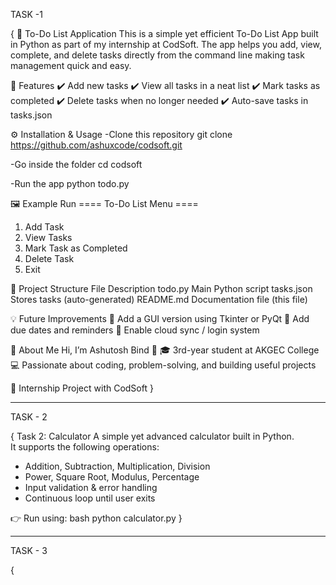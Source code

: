 TASK -1

{
📝 To-Do List Application
This is a simple yet efficient To-Do List App built in Python as part of my internship at CodSoft.
The app helps you add, view, complete, and delete tasks directly from the command line making task management quick and easy.


🚀 Features
✔️ Add new tasks
✔️ View all tasks in a neat list
✔️ Mark tasks as completed
✔️ Delete tasks when no longer needed
✔️ Auto-save tasks in tasks.json


⚙️ Installation & Usage
-Clone this repository
git clone https://github.com/ashuxcode/codsoft.git

-Go inside the folder
cd codsoft

-Run the app
python todo.py

🖼️ Example Run
==== To-Do List Menu ====
1. Add Task
2. View Tasks
3. Mark Task as Completed
4. Delete Task
5. Exit

📂 Project Structure
File	Description
todo.py	Main Python script
tasks.json	Stores tasks (auto-generated)
README.md	Documentation file (this file)

💡 Future Improvements
🔹 Add a GUI version using Tkinter or PyQt
🔹 Add due dates and reminders
🔹 Enable cloud sync / login system

🙋 About Me
Hi, I’m Ashutosh Bind 👋
🎓 3rd-year student at AKGEC College
💻 Passionate about coding, problem-solving, and building useful projects

🌟 Internship Project with CodSoft
}

---------------------------------------------------------------------------------------------------------------------------------------------------------------------------------------------------------------------


TASK - 2 

{
Task 2: Calculator
A simple yet advanced calculator built in Python.  
It supports the following operations:
- Addition, Subtraction, Multiplication, Division  
- Power, Square Root, Modulus, Percentage  
- Input validation & error handling  
- Continuous loop until user exits  

👉 Run using:
bash
python calculator.py
}

---------------------------------------------------------------------------------------------------------------------------------------------------------------------------------------------------------------------


TASK - 3

{

